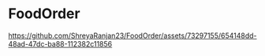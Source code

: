 # FoodOrder

https://github.com/ShreyaRanjan23/FoodOrder/assets/73297155/654148dd-48ad-47dc-ba88-112382c11856
